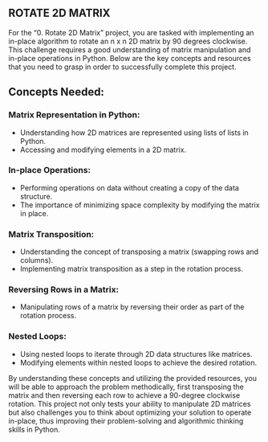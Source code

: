 ##  ROTATE 2D MATRIX

For the “0. Rotate 2D Matrix” project, you are tasked with implementing an in-place algorithm to rotate an n x n 2D matrix by 90 degrees clockwise. This challenge requires a good understanding of matrix manipulation and in-place operations in Python. Below are the key concepts and resources that you need to grasp in order to successfully complete this project.


## Concepts Needed:

###  Matrix Representation in Python:

- Understanding how 2D matrices are represented using lists of lists in Python.
- Accessing and modifying elements in a 2D matrix.

### In-place Operations:

- Performing operations on data without creating a copy of the data structure.
- The importance of minimizing space complexity by modifying the matrix in place.

### Matrix Transposition:

- Understanding the concept of transposing a matrix (swapping rows and columns).
- Implementing matrix transposition as a step in the rotation process.


### Reversing Rows in a Matrix:

- Manipulating rows of a matrix by reversing their order as part of the rotation process.

### Nested Loops:

- Using nested loops to iterate through 2D data structures like matrices.
- Modifying elements within nested loops to achieve the desired rotation.


By understanding these concepts and utilizing the provided resources, you will be able to approach the problem methodically, first transposing the matrix and then reversing each row to achieve a 90-degree clockwise rotation. This project not only tests your ability to manipulate 2D matrices but also challenges you to think about optimizing your solution to operate in-place, thus improving their problem-solving and algorithmic thinking skills in Python.